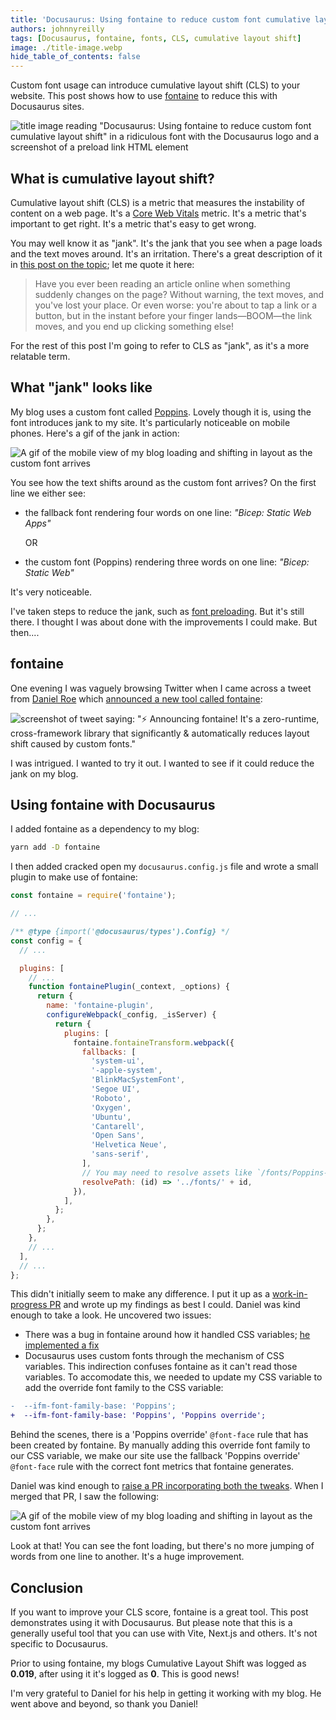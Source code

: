 ```yaml
---
title: 'Docusaurus: Using fontaine to reduce custom font cumulative layout shift'
authors: johnnyreilly
tags: [Docusaurus, fontaine, fonts, CLS, cumulative layout shift]
image: ./title-image.webp
hide_table_of_contents: false
---
```


Custom font usage can introduce cumulative layout shift (CLS) to your website. This post shows how to use [fontaine](https://github.com/unjs/fontaine) to reduce this with Docusaurus sites.

![title image reading "Docusaurus: Using fontaine to reduce custom font cumulative layout shift" in a ridiculous font with the Docusaurus logo and a screenshot of a preload link HTML element](title-image.webp)

## What is cumulative layout shift?

Cumulative layout shift (CLS) is a metric that measures the instability of content on a web page. It's a [Core Web Vitals](https://web.dev/vitals/) metric. It's a metric that's important to get right. It's a metric that's easy to get wrong.

You may well know it as "jank". It's the jank that you see when a page loads and the text moves around. It's an irritation. There's a great description of it in [this post on the topic](https://web.dev/cls/); let me quote it here:

> Have you ever been reading an article online when something suddenly changes on the page? Without warning, the text moves, and you've lost your place. Or even worse: you're about to tap a link or a button, but in the instant before your finger lands—BOOM—the link moves, and you end up clicking something else!

For the rest of this post I'm going to refer to CLS as "jank", as it's a more relatable term.

## What "jank" looks like

My blog uses a custom font called [Poppins](https://fonts.google.com/specimen/Poppins). Lovely though it is, using the font introduces jank to my site. It's particularly noticeable on mobile phones. Here's a gif of the jank in action:

![A gif of the mobile view of my blog loading and shifting in layout as the custom font arrives](my-jank.gif)

You see how the text shifts around as the custom font arrives? On the first line we either see:

- the fallback font rendering four words on one line: _"Bicep: Static Web Apps"_

  OR

- the custom font (Poppins) rendering three words on one line: _"Bicep: Static Web"_

It's very noticeable.

I've taken steps to reduce the jank, such as [font preloading](../2021-12-29-preload-fonts-with-docusaurus/index.md). But it's still there. I thought I was about done with the improvements I could make. But then....

## fontaine

One evening I was vaguely browsing Twitter when I came across a tweet from [Daniel Roe](https://twitter.com/danielcroe) which [announced a new tool called fontaine](https://twitter.com/danielcroe/status/1581428654479138817):

![screenshot of tweet saying: "⚡️ Announcing `fontaine`! It's a zero-runtime, cross-framework library that significantly & automatically reduces layout shift caused by custom fonts."](screenshot-tweet-about-fontaine.webp)

I was intrigued. I wanted to try it out. I wanted to see if it could reduce the jank on my blog.

## Using fontaine with Docusaurus

I added fontaine as a dependency to my blog:

```bash
yarn add -D fontaine
```

I then added cracked open my `docusaurus.config.js` file and wrote a small plugin to make use of fontaine:

```js
const fontaine = require('fontaine');

// ...

/** @type {import('@docusaurus/types').Config} */
const config = {
  // ...

  plugins: [
    // ...
    function fontainePlugin(_context, _options) {
      return {
        name: 'fontaine-plugin',
        configureWebpack(_config, _isServer) {
          return {
            plugins: [
              fontaine.fontaineTransform.webpack({
                fallbacks: [
                  'system-ui',
                  '-apple-system',
                  'BlinkMacSystemFont',
                  'Segoe UI',
                  'Roboto',
                  'Oxygen',
                  'Ubuntu',
                  'Cantarell',
                  'Open Sans',
                  'Helvetica Neue',
                  'sans-serif',
                ],
                // You may need to resolve assets like `/fonts/Poppins-Bold.ttf` to a particular directory
                resolvePath: (id) => '../fonts/' + id,
              }),
            ],
          };
        },
      };
    },
    // ...
  ],
  // ...
};
```

This didn't initially seem to make any difference. I put it up as a [work-in-progress PR](https://github.com/johnnyreilly/blog.johnnyreilly.com/pull/305) and wrote up my findings as best I could. Daniel was kind enough to take a look. He uncovered two issues:

- There was a bug in fontaine around how it handled CSS variables; [he implemented a fix](https://github.com/unjs/fontaine/commit/a708bb07ccc48f385c67ccc3b1eed280d8ee47fc)
- Docusaurus uses custom fonts through the mechanism of CSS variables. This indirection confuses fontaine as it can't read those variables. To accomodate this, we needed to update my CSS variable to add the override font family to the CSS variable:

```diff
-  --ifm-font-family-base: 'Poppins';
+  --ifm-font-family-base: 'Poppins', 'Poppins override';
```

Behind the scenes, there is a 'Poppins override' `@font-face` rule that has been created by fontaine. By manually adding this override font family to our CSS variable, we make our site use the fallback 'Poppins override' `@font-face` rule with the correct font metrics that fontaine generates.

Daniel was kind enough to [raise a PR incorporating both the tweaks](https://github.com/johnnyreilly/blog.johnnyreilly.com/pull/307). When I merged that PR, I saw the following:

![A gif of the mobile view of my blog loading and shifting in layout as the custom font arrives](my-jank-fixed.gif)

Look at that! You can see the font loading, but there's no more jumping of words from one line to another. It's a huge improvement.

## Conclusion

If you want to improve your CLS score, fontaine is a great tool. This post demonstrates using it with Docusaurus. But please note that this is a generally useful tool that you can use with Vite, Next.js and others. It's not specific to Docusaurus.

Prior to using fontaine, my blogs Cumulative Layout Shift was logged as **0.019**, after using it it's logged as **0**. This is good news!

I'm very grateful to Daniel for his help in getting it working with my blog. He went above and beyond, so thank you Daniel!
